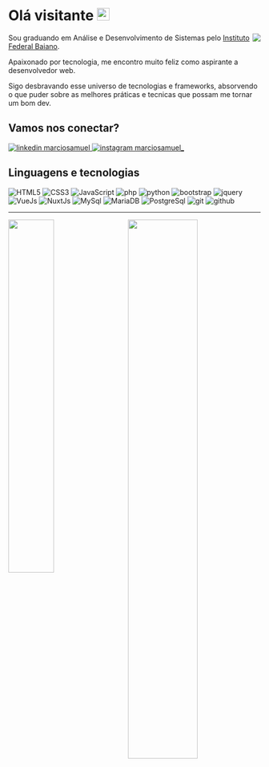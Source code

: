 # Olá visitante <img src="https://media.giphy.com/media/hvRJCLFzcasrR4ia7z/giphy.gif" width="25px">

<img align="right" src="https://github.com/marciosamuel/marciosamuel/blob/main/dev.gif"/>

Sou graduando em Análise e Desenvolvimento de Sistemas pelo [Instituto Federal Baiano](https://ifbaiano.edu.br/portal/ads-guanambi/).

Apaixonado por tecnologia, me encontro muito feliz como aspirante a desenvolvedor web.

Sigo desbravando esse universo de tecnologias e frameworks, absorvendo o que puder sobre as melhores práticas e tecnicas que possam me tornar um bom dev.

## Vamos nos conectar?

<a href="https://www.linkedin.com/in/marciosamuel/">
    <img src="https://img.shields.io/badge/linkedin%20-0A66C2?style=for-the-badge&logo=linkedin&logoColor=white" alt="linkedin marciosamuel"/>
</a>

<a href="https://www.instagram.com/marciosamuel_/">
    <img src="https://img.shields.io/badge/instagram%20-DD2476?style=for-the-badge&logo=instagram&logoColor=white" alt="instagram marciosamuel_"/>
</a>

## Linguagens e tecnologias

![HTML5](https://img.shields.io/badge/html%205-141321?style=for-the-badge&logo=html5&logoColor=white&labelColor=E34F26)
![CSS3](https://img.shields.io/badge/css%203-141321?style=for-the-badge&logo=css3&logoColor=white&labelColor=1572B6)
![JavaScript](https://img.shields.io/badge/-JavaScript-141321?style=for-the-badge&logo=javascript&logoColor=white&labelColor=F7DF1E)
![php](https://img.shields.io/badge/-php-141321?style=for-the-badge&logo=php&logoColor=white&labelColor=777BB4)
![python](https://img.shields.io/badge/-python-141321?style=for-the-badge&logo=python&logoColor=white&labelColor=3776AB)
![bootstrap](https://img.shields.io/badge/-bootstrap-141321?style=for-the-badge&logo=bootstrap&logoColor=white&labelColor=563D7C)
![jquery](https://img.shields.io/badge/-jquery-141321?style=for-the-badge&logo=jquery&logoColor=white&labelColor=0769AD)
![VueJs](https://img.shields.io/badge/-vue-141321?style=for-the-badge&logo=vue.js&logoColor=white&labelColor=4FC08D)
![NuxtJs](https://img.shields.io/badge/-nuxt.js-141321?style=for-the-badge&logo=nuxt.js&logoColor=white&labelColor=00C58E)
![MySql](https://img.shields.io/badge/-mysql-141321?style=for-the-badge&logo=mysql&logoColor=white&labelColor=4479A1)
![MariaDB](https://img.shields.io/badge/-mariadb-141321?style=for-the-badge&logo=mariadb&logoColor=white&labelColor=003545)
![PostgreSql](https://img.shields.io/badge/-postgresql-141321?style=for-the-badge&logo=postgresql&logoColor=white&labelColor=336791)
![git](https://img.shields.io/badge/-git-141321?style=for-the-badge&logo=git&logoColor=white&labelColor=F05032)
![github](https://img.shields.io/badge/-github-141321?style=for-the-badge&logo=github&logoColor=white&labelColor=181717)

***

<img align="left" width="42.5%" src="https://github-readme-stats.vercel.app/api/top-langs/?username=marciosamuel&layout=compact&title_color=0066FE&text_color=fff&bg_color=0D1117">
<img align="right" width="52.5%" src="https://github-readme-stats.vercel.app/api?username=marciosamuel&show_icons=true&theme=radical&title_color=0066FE&text_color=fff&icon_color=FE9900&bg_color=0D1117">
